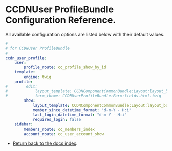 CCDNUser ProfileBundle Configuration Reference.
===============================================

All available configuration options are listed below with their default values.

``` yml
#
# for CCDNUser ProfileBundle
#
ccdn_user_profile:
    user:
        profile_route: cc_profile_show_by_id 
    template:
        engine: twig
    profile:
#        edit:
#            layout_template: CCDNComponentCommonBundle:Layout:layout_body_left.html.twig
#            form_theme: CCDNUserProfileBundle:Form:fields.html.twig
        show:
            layout_template: CCDNComponentCommonBundle:Layout:layout_body_left.html.twig
            member_since_datetime_format: "d-m-Y - H:i"
            last_login_datetime_format: "d-m-Y - H:i"
            requires_login: false
    sidebar:
        members_route: cc_members_index
        account_route: cc_user_account_show

```

- [Return back to the docs index](index.md).
